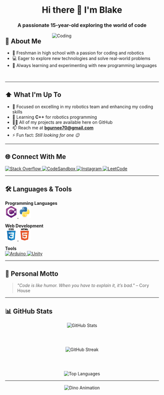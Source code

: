 <h1 align="center">Hi there 👋 I'm Blake</h1>
<h3 align="center">A passionate 15-year-old exploring the world of code</h3>

<img align="right" alt="Coding" width="350" style="margin-left: 20px; margin-bottom: 20px;" src="https://miro.medium.com/1*ZSVmWGcc1weENb0ShawWxw.gif" />

## 📖 About Me
- 🚀 Freshman in high school with a passion for coding and robotics  
- 💻 Eager to explore new technologies and solve real-world problems  
- 🌱 Always learning and experimenting with new programming languages  

<br clear="right"/> <!-- clears float so the next line appears under the gif -->

---

## ⬆ What I'm Up To
- 🔨 Focused on excelling in my robotics team and enhancing my coding skills  
- 🌱 Learning **C++** for robotics programming  
- 👨‍💻 All of my projects are available here on GitHub  
- 📫 Reach me at **bgurnee70@gmail.com**  
- ⚡ Fun fact: *Still looking for one 😉*  

---

## 🌐 Connect With Me
<p align="left">
<a href="https://stackoverflow.com/users/23311551/blake-gurnee" target="_blank">
  <img src="https://raw.githubusercontent.com/rahuldkjain/github-profile-readme-generator/master/src/images/icons/Social/stack-overflow.svg" alt="Stack Overflow" height="30" width="40" />
</a>
<a href="https://codesandbox.io/u/bgurnee70" target="_blank">
  <img src="https://raw.githubusercontent.com/rahuldkjain/github-profile-readme-generator/master/src/images/icons/Social/codesandbox.svg" alt="CodeSandbox" height="30" width="40" />
</a>
<a href="https://instagram.com/blakegurnee" target="_blank">
  <img src="https://raw.githubusercontent.com/rahuldkjain/github-profile-readme-generator/master/src/images/icons/Social/instagram.svg" alt="Instagram" height="30" width="40" />
</a>
<a href="https://leetcode.com/bgurnee" target="_blank">
  <img src="https://raw.githubusercontent.com/rahuldkjain/github-profile-readme-generator/master/src/images/icons/Social/leet-code.svg" alt="LeetCode" height="30" width="40" />
</a>
</p>

---

## 🛠 Languages & Tools
**Programming Languages**  
<a href="https://learn.microsoft.com/en-us/dotnet/csharp/" target="_blank" rel="noreferrer">
  <img src="https://raw.githubusercontent.com/devicons/devicon/master/icons/csharp/csharp-original.svg" alt="C#" width="40" height="40"/>
</a>
<a href="https://www.python.org" target="_blank" rel="noreferrer">
  <img src="https://raw.githubusercontent.com/devicons/devicon/master/icons/python/python-original.svg" alt="Python" width="40" height="40"/>
</a>  

**Web Development**  
<a href="https://developer.mozilla.org/en-US/docs/Web/CSS" target="_blank" rel="noreferrer">
  <img src="https://raw.githubusercontent.com/devicons/devicon/master/icons/css3/css3-original-wordmark.svg" alt="CSS3" width="40" height="40"/>
</a>
<a href="https://developer.mozilla.org/en-US/docs/Web/HTML" target="_blank" rel="noreferrer">
  <img src="https://raw.githubusercontent.com/devicons/devicon/master/icons/html5/html5-original-wordmark.svg" alt="HTML5" width="40" height="40"/>
</a>  

**Tools**  
<a href="https://www.arduino.cc/" target="_blank" rel="noreferrer">
  <img src="https://cdn.worldvectorlogo.com/logos/arduino-1.svg" alt="Arduino" width="40" height="40"/>
</a>
<a href="https://unity.com/" target="_blank" rel="noreferrer">
  <img src="https://www.vectorlogo.zone/logos/unity3d/unity3d-icon.svg" alt="Unity" width="40" height="40"/>
</a>

---

## 🌟 Personal Motto
> *"Code is like humor. When you have to explain it, it’s bad."* – Cory House  

---

## 📊 GitHub Stats
<div align="center">

  <!-- Biggest: Overall Stats -->
  <img src="https://github-readme-stats.vercel.app/api?username=blakegurnee&show_icons=true&locale=en" alt="GitHub Stats" height="180"/>

  <br/><br/>

  <!-- Medium: Streak -->
  <img src="https://github-readme-streak-stats.herokuapp.com/?user=blakegurnee" alt="GitHub Streak" height="160"/>

  <br/><br/>

  <!-- Smallest: Top Languages -->
  <img src="https://github-readme-stats.vercel.app/api/top-langs?username=blakegurnee&show_icons=true&locale=en&layout=compact" alt="Top Languages" height="140"/>

</div>

---

<p align="center">
  <img src="https://github.com/saadeghi/saadeghi/raw/master/dino.gif" alt="Dino Animation" />
</p>
